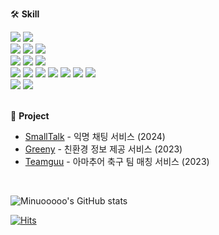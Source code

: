 🛠️ **Skill**
<div>
  <img src="https://img.shields.io/badge/java-007396?style=for-the-badge&logo=openjdk&logoColor=white">
  <img src="https://img.shields.io/badge/Kotlin-7F52FF?style=for-the-badge&logo=Kotlin&logoColor=white">
  <br>
  <img src="https://img.shields.io/badge/Spring%20Boot-6DB33F?style=for-the-badge&logo=springboot&logoColor=white">
  <img src="https://img.shields.io/badge/Spring Data Jpa-6DB33F?style=for-the-badge&logoColor=white">
  <img src="https://img.shields.io/badge/Spring%20Security-6DB33F?style=for-the-badge&logo=springsecurity&logoColor=white">
  <br>
  <img src="https://img.shields.io/badge/MySQL-4479A1?style=for-the-badge&logo=mysql&logoColor=white">
  <img src="https://img.shields.io/badge/Redis-DC382D?style=for-the-badge&logo=redis&logoColor=white">
  <img src="https://img.shields.io/badge/-InfluxDB-22ADF6?style=for-the-badge&logo=influxdb&logoColor=white"/>
  <br>
  <img src="https://img.shields.io/badge/EC2-FF9900?style=for-the-badge&logo=Amazon%20EC2&logoColor=white">
  <img src="https://img.shields.io/badge/RDS-527FFF?style=for-the-badge&logo=amazonrds&logoColor=white"/>
  <img src="https://img.shields.io/badge/S3-569A31?style=for-the-badge&logo=Amazon%20S3&logoColor=white">
  <img src="https://img.shields.io/badge/GitHub Actions-2088FF?style=for-the-badge&logo=GitHub Actions&logoColor=white">
  <img src="https://img.shields.io/badge/-Docker-2496ED?style=for-the-badge&logo=docker&logoColor=white"/>
  <img src="https://img.shields.io/badge/-Grafana-F46800?style=for-the-badge&logo=grafana&logoColor=white"/>
  <img src="https://img.shields.io/badge/-k6-7D64FF?style=for-the-badge&logo=k6&logoColor=white"/>
  <br>
  <img src="https://img.shields.io/badge/-Figma-F24E1E?style=for-the-badge&logo=figma&logoColor=white"/>
  <img src="https://img.shields.io/badge/-Notion-000000?style=for-the-badge&logo=notion&logoColor=white"/>
</div>
<br>

📌 **Project**
- [SmallTalk](https://github.com/Minuooooo/smalltalk) - 익명 채팅 서비스 (2024)
- [Greeny](https://github.com/Minuooooo/greeny) - 친환경 정보 제공 서비스 (2023)
- [Teamguu](https://github.com/TeamGuu/teamguu-backend) - 아마추어 축구 팀 매칭 서비스 (2023)
<br>

![Minuooooo's GitHub stats](https://github-readme-stats.vercel.app/api?username=Minuooooo&theme=prussian&show_icons=true)
<br>

[![Hits](https://hits.seeyoufarm.com/api/count/incr/badge.svg?url=https%3A%2F%2Fgithub.com%2FMinuooooo&count_bg=%2379C83D&title_bg=%23555555&icon=&icon_color=%23E7E7E7&title=hits&edge_flat=false)](https://hits.seeyoufarm.com)
